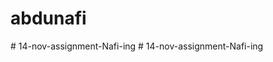 # abdunafi
 
#   1 4 - n o v - a s s i g n m e n t - N a f i - i n g  
 #   1 4 - n o v - a s s i g n m e n t - N a f i - i n g  
 